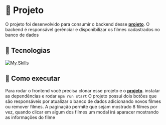 # 📖 Projeto   
  

O projeto foi desenvolvido para consumir o backend desse  **[projeto](https://github.com/zagamendes/backend-wa)**. O backend é responsável gerênciar e disponibilizar os filmes cadastrados no banco de dados

## 🧪 Tecnologias   
    
[![My Skills](https://skillicons.dev/icons?i=html,css,javascript,react,bootstrap)](https://skillicons.dev)
    
## 🚀 Como executar   
Para rodar o frontend você precisa clonar esse projeto e o **[projeto](https://github.com/zagamendes/backend-wa)**. instalar as dependências e rodar `npm run start`
O projeto possui dois botões que são responsáveis por atualizar o banco de dados adicionando novos filmes ou remover filmes. A paginação permite que sejam mostrado 8 filmes por vez, quando clicar em algum dos filmes um modal irá aparacer mostrando as informações do filme

